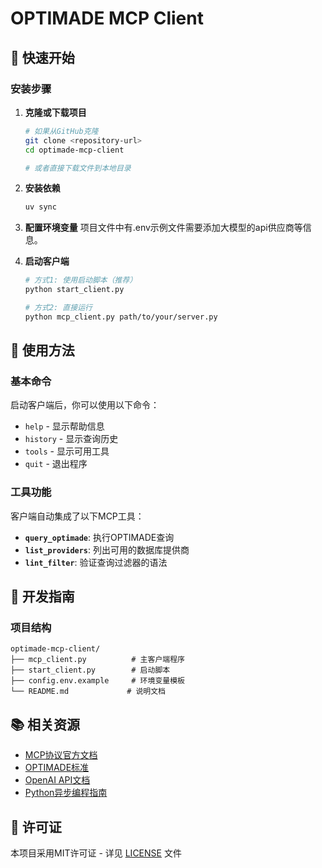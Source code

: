 # OPTIMADE MCP Client

## 🚀 快速开始

### 安装步骤

1. **克隆或下载项目**
   ```bash
   # 如果从GitHub克隆
   git clone <repository-url>
   cd optimade-mcp-client
   
   # 或者直接下载文件到本地目录
   ```

2. **安装依赖**
   ```bash
   uv sync
   ```

3. **配置环境变量**
   项目文件中有.env示例文件需要添加大模型的api供应商等信息。


4. **启动客户端**
   ```bash
   # 方式1: 使用启动脚本（推荐）
   python start_client.py
   
   # 方式2: 直接运行
   python mcp_client.py path/to/your/server.py
   ```

## 📖 使用方法

### 基本命令

启动客户端后，你可以使用以下命令：

- `help` - 显示帮助信息
- `history` - 显示查询历史
- `tools` - 显示可用工具
- `quit` - 退出程序


### 工具功能

客户端自动集成了以下MCP工具：

- **`query_optimade`**: 执行OPTIMADE查询
- **`list_providers`**: 列出可用的数据库提供商
- **`lint_filter`**: 验证查询过滤器的语法


## 🔧 开发指南

### 项目结构

```
optimade-mcp-client/
├── mcp_client.py          # 主客户端程序
├── start_client.py        # 启动脚本
├── config.env.example     # 环境变量模板
└── README.md             # 说明文档
```

## 📚 相关资源

- [MCP协议官方文档](https://modelcontextprotocol.io/)
- [OPTIMADE标准](https://www.optimade.org/)
- [OpenAI API文档](https://platform.openai.com/docs)
- [Python异步编程指南](https://docs.python.org/3/library/asyncio.html)


## 📄 许可证

本项目采用MIT许可证 - 详见 [LICENSE](LICENSE) 文件